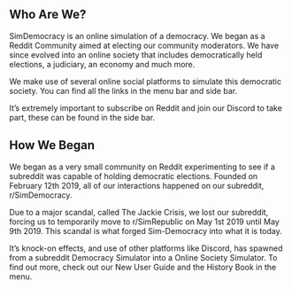 ## Who Are We?

SimDemocracy is an online simulation of a democracy. We began as a Reddit Community aimed at electing our community moderators. We have since evolved into an online society that includes democratically held elections, a judiciary, an economy and much more.

We make use of several online social platforms to simulate this democratic society. You can find all the links in the menu bar and side bar.

It’s extremely important to subscribe on Reddit and join our Discord to take part, these can be found in the side bar.

## How We Began

We began as a very small community on Reddit experimenting to see if a subreddit was capable of holding democratic elections. Founded on February 12th 2019, all of our interactions happened on our subreddit, r/SimDemocracy.

Due to a major scandal, called The Jackie Crisis, we lost our subreddit, forcing us to temporarily move to r/SimRepublic on May 1st 2019 until May 9th 2019. This scandal is what forged Sim-Democracy into what it is today.

It’s knock-on effects, and use of other platforms like Discord, has spawned from a subreddit Democracy Simulator into a Online Society Simulator. To find out more, check out our New User Guide and the History Book in the menu. 